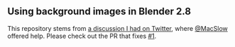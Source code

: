 ## Using background images in Blender 2.8 

This repository stems from [a discussion I had on Twitter](https://twitter.com/MarkusWerle/status/1158825830824513538), where [@MacSlow](https://twitter.com/MacSlow) offered help. Please check out the PR that fixes [#1](https://github.com/daixtrose/blender-2.8-rendering-with-backgroud-image/issues/1).   
